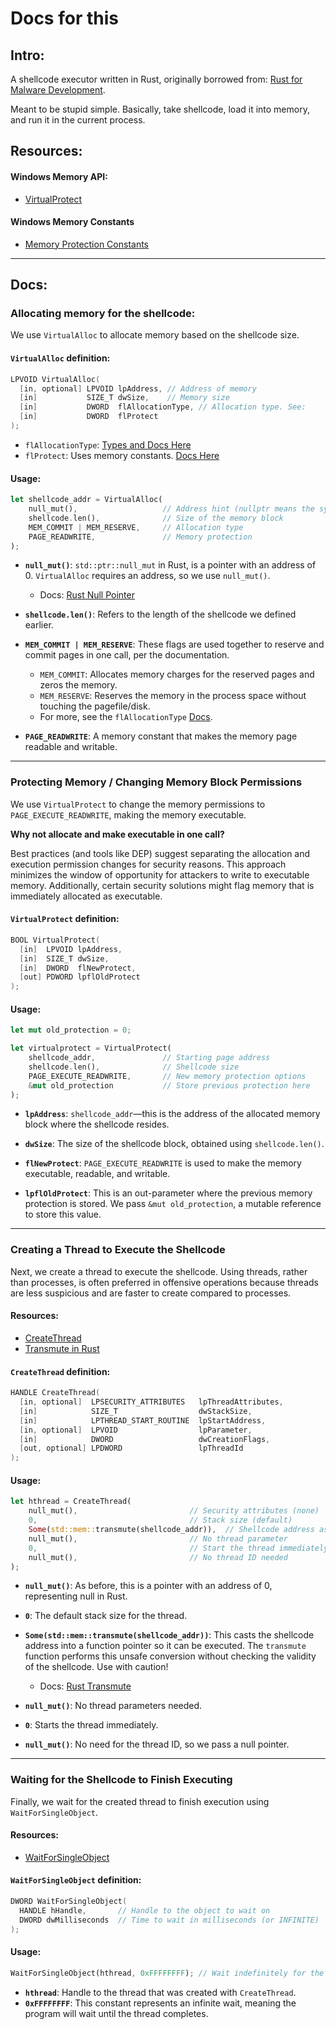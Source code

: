 # Docs for this

## Intro:

A shellcode executor written in Rust, originally borrowed from: [Rust for Malware Development](https://github.com/Whitecat18/Rust-for-Malware-Development/blob/main/Basics/Payload_Exec_with_explain.rs). 

Meant to be stupid simple. Basically, take shellcode, load it into memory, and run it in the current process.

## Resources:

#### Windows Memory API:
- [VirtualProtect](https://learn.microsoft.com/en-us/windows/win32/api/memoryapi/nf-memoryapi-virtualprotect)

#### Windows Memory Constants 
- [Memory Protection Constants](https://learn.microsoft.com/en-us/windows/win32/Memory/memory-protection-constants)

---

## Docs:

### Allocating memory for the shellcode:

We use `VirtualAlloc` to allocate memory based on the shellcode size.

#### `VirtualAlloc` definition:

```c
LPVOID VirtualAlloc(
  [in, optional] LPVOID lpAddress, // Address of memory
  [in]           SIZE_T dwSize,    // Memory size
  [in]           DWORD  flAllocationType, // Allocation type. See:
  [in]           DWORD  flProtect
);
```

- `flAllocationType`: [Types and Docs Here](https://learn.microsoft.com/en-us/windows/win32/api/memoryapi/nf-memoryapi-virtualalloc)
- `flProtect`: Uses memory constants. [Docs Here](https://learn.microsoft.com/en-us/windows/win32/Memory/memory-protection-constants)

#### Usage:

```rust
let shellcode_addr = VirtualAlloc(
    null_mut(),                   // Address hint (nullptr means the system chooses the address)
    shellcode.len(),              // Size of the memory block
    MEM_COMMIT | MEM_RESERVE,     // Allocation type
    PAGE_READWRITE,               // Memory protection
);
```

- **`null_mut()`**: `std::ptr::null_mut` in Rust, is a pointer with an address of 0. `VirtualAlloc` requires an address, so we use `null_mut()`.
   - Docs: [Rust Null Pointer](https://doc.rust-lang.org/stable/std/ptr/fn.null_mut.html)
   
- **`shellcode.len()`**: Refers to the length of the shellcode we defined earlier.

- **`MEM_COMMIT | MEM_RESERVE`**: These flags are used together to reserve and commit pages in one call, per the documentation.  
   - `MEM_COMMIT`: Allocates memory charges for the reserved pages and zeros the memory.
   - `MEM_RESERVE`: Reserves the memory in the process space without touching the pagefile/disk.
   - For more, see the `flAllocationType` [Docs](https://learn.microsoft.com/en-us/windows/win32/api/memoryapi/nf-memoryapi-virtualalloc).

- **`PAGE_READWRITE`**: A memory constant that makes the memory page readable and writable.

---

### Protecting Memory / Changing Memory Block Permissions

We use `VirtualProtect` to change the memory permissions to `PAGE_EXECUTE_READWRITE`, making the memory executable.

**Why not allocate and make executable in one call?**

Best practices (and tools like DEP) suggest separating the allocation and execution permission changes for security reasons. This approach minimizes the window of opportunity for attackers to write to executable memory. Additionally, certain security solutions might flag memory that is immediately allocated as executable.

#### `VirtualProtect` definition:

```c
BOOL VirtualProtect(
  [in]  LPVOID lpAddress,
  [in]  SIZE_T dwSize,
  [in]  DWORD  flNewProtect,
  [out] PDWORD lpflOldProtect
);
```

#### Usage:

```rust
let mut old_protection = 0;

let virtualprotect = VirtualProtect(
    shellcode_addr,               // Starting page address
    shellcode.len(),              // Shellcode size
    PAGE_EXECUTE_READWRITE,       // New memory protection options
    &mut old_protection           // Store previous protection here
);
```

- **`lpAddress`**: `shellcode_addr`—this is the address of the allocated memory block where the shellcode resides.

- **`dwSize`**: The size of the shellcode block, obtained using `shellcode.len()`.

- **`flNewProtect`**: `PAGE_EXECUTE_READWRITE` is used to make the memory executable, readable, and writable.

- **`lpflOldProtect`**: This is an out-parameter where the previous memory protection is stored. We pass `&mut old_protection`, a mutable reference to store this value.

---

### Creating a Thread to Execute the Shellcode

Next, we create a thread to execute the shellcode. Using threads, rather than processes, is often preferred in offensive operations because threads are less suspicious and are faster to create compared to processes.

#### Resources:
- [CreateThread](https://learn.microsoft.com/en-us/windows/win32/api/processthreadsapi/nf-processthreadsapi-createthread)
- [Transmute in Rust](https://doc.rust-lang.org/std/mem/fn.transmute.html)

#### `CreateThread` definition:

```c
HANDLE CreateThread(
  [in, optional]  LPSECURITY_ATTRIBUTES   lpThreadAttributes,
  [in]            SIZE_T                  dwStackSize,
  [in]            LPTHREAD_START_ROUTINE  lpStartAddress,
  [in, optional]  LPVOID                  lpParameter,
  [in]            DWORD                   dwCreationFlags,
  [out, optional] LPDWORD                 lpThreadId
);
```

#### Usage:

```rust
let hthread = CreateThread(
    null_mut(),                         // Security attributes (none)
    0,                                  // Stack size (default)
    Some(std::mem::transmute(shellcode_addr)),  // Shellcode address as the thread start address
    null_mut(),                         // No thread parameter
    0,                                  // Start the thread immediately
    null_mut(),                         // No thread ID needed
);
```

- **`null_mut()`**: As before, this is a pointer with an address of 0, representing null in Rust.
  
- **`0`**: The default stack size for the thread.

- **`Some(std::mem::transmute(shellcode_addr))`**: This casts the shellcode address into a function pointer so it can be executed. The `transmute` function performs this unsafe conversion without checking the validity of the shellcode. Use with caution!
   - Docs: [Rust Transmute](https://doc.rust-lang.org/std/mem/fn.transmute.html)

- **`null_mut()`**: No thread parameters needed.

- **`0`**: Starts the thread immediately.

- **`null_mut()`**: No need for the thread ID, so we pass a null pointer.

---

### Waiting for the Shellcode to Finish Executing

Finally, we wait for the created thread to finish execution using `WaitForSingleObject`.

#### Resources:
- [WaitForSingleObject](https://microsoft.github.io/windows-docs-rs/doc/windows/Win32/System/Threading/fn.WaitForSingleObject.html)

#### `WaitForSingleObject` definition:

```c
DWORD WaitForSingleObject(
  HANDLE hHandle,       // Handle to the object to wait on
  DWORD dwMilliseconds  // Time to wait in milliseconds (or INFINITE)
);
```

#### Usage:

```rust
WaitForSingleObject(hthread, 0xFFFFFFFF); // Wait indefinitely for the thread to finish
```

- **`hthread`**: Handle to the thread that was created with `CreateThread`.
- **`0xFFFFFFFF`**: This constant represents an infinite wait, meaning the program will wait until the thread completes.

